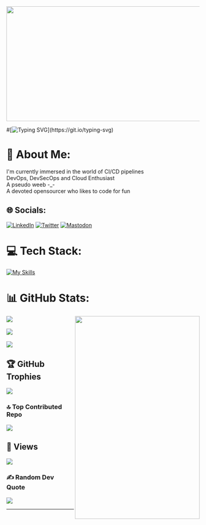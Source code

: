 <img src="https://www.rustacean.net/more-crabby-things/dancing-ferris.gif" width="800" height="300">


#[![Typing SVG](https://readme-typing-svg.demolab.com?font=Fira+Code&weight=500&duration=5051&pause=500&color=F7F7F7&background=25FFAD00&center=true&random=true&width=435&separator=%3D&lines=console.log('t3rm!nal+is+here')%3Dprintln!(%22t3rm!nal+is+here%22);%3Dfmt.Printf(%22t3rm!nal+is+here%22)%3DSystem.out.println(%22t3rm!nal+is+here%22);%3Dstd%3A%3Acout+%3C%3C+%22t3rm!nal+is+here%22;%3Dprint(%22t3rm!nal+is+here%22))](https://git.io/typing-svg)



# 💫 About Me:
I'm currently immersed in the world of CI/CD pipelines <br>DevOps, DevSecOps and Cloud Enthusiast <br> A pseudo weeb -_- <br> A devoted opensourcer who likes to code for fun 


## 🌐 Socials:
[![LinkedIn](https://img.shields.io/badge/LinkedIn-%230077B5.svg?logo=linkedin&logoColor=white)](https://linkedin.com/in/the-terminal-639886290) [![Twitter](https://img.shields.io/badge/Twitter-%231DA1F2.svg?logo=Twitter&logoColor=white)](https://twitter.com/@TTerminal86238) [![Mastodon](https://img.shields.io/badge/-MASTODON-%232B90D9?logo=mastodon&logoColor=white)](https://mastodon.social/@Terminal127@mastodon.social) 


# 💻 Tech Stack:
[![My Skills](https://skillicons.dev/icons?i=java,python,ruby,rust,js,c,cpp,go,html,lua,md,selenium,github,gitlab,git,vim,neovim,linux,bash,ansible,powershell,docker,jenkins,kubernetes,nginx,aws,vscode,regex,ai,terraform,cmake,nodejs,expressjs,bots,azure,gtk)](https://skillicons.dev)


# 📊 GitHub Stats:
<img align=right src="https://www.gifcen.com/wp-content/uploads/2022/03/yuta-okkotsu-gif-8.gif" width="325" height="530">

![](https://github-readme-stats.vercel.app/api?username=Terminal127&theme=tokyonight&hide_border=false&include_all_commits=false&count_private=false) 
<br/><br/>
![](https://github-readme-streak-stats.herokuapp.com/?user=terminal127&theme=tokyonight)
<br/><br/>
 ![](https://github-readme-stats.vercel.app/api/top-langs/?username=Terminal127&theme=tokyonight&hide_border=false&include_all_commits=false&count_private=false&layout=compact)




## 🏆 GitHub Trophies
![](https://github-profile-trophy.vercel.app/?username=Terminal127&theme=tokyonight&no-frame=false&no-bg=true&margin-w=4)


### 🔝 Top Contributed Repo
![](https://github-contributor-stats.vercel.app/api?username=Terminal127&limit=5&theme=tokyonight&combine_all_yearly_contributions=true)</br>

## 👀 Views
[![](https://visitcount.itsvg.in/api?id=Terminal127&icon=2&color=8)](https://visitcount.itsvg.in)

### ✍️ Random Dev Quote
![](https://quotes-github-readme.vercel.app/api?type=horizontal&theme=tokyonight)

---



<!-- Proudly created with GPRM ( https://gprm.itsvg.in ) -->
